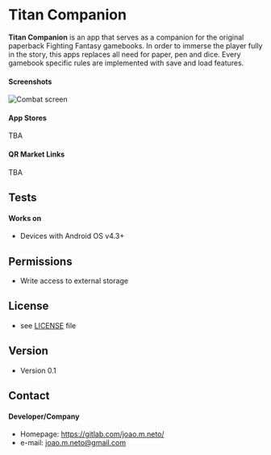 Titan Companion
======
**Titan Companion** is an app that serves as a companion for the original paperback Fighting Fantasy gamebooks. In order to immerse the player fully in the story, this apps replaces 
all need for paper, pen and dice. Every gamebook specific rules are implemented with save and load features.

#### Screenshots
![Combat screen](https://lh3.googleusercontent.com/K14a0FQemlg1lQnASvIneq0Nyqx2c6l1IDlZOZ6HZcxhBmhjnneKyvHey0vhW9wUcamhp4LMxsWjk0tZEY4XfB0qqcYOiw_492kg31ifhDz5ANdLFIhXwkPXLHt0e2nNJmfxK-_DYEXSe-V-2TfC7lcYDKUuHk_1Xwmm1g176oyDkIDnsdFqQEivW-IMQ8VOQO8VbsEYnfRaTT4MtBt3UuPA5lkU2J05F0C4t4xA3N1wtwSFHzE0ekjMdzc4d7vjUzNttIaQbhwCwqc30xNvt0MgrG7GiqpzX6JzVB5Yog2FCYd3HD8qtal9iTnA2TEkp3x5bZ_UT8Ia6eXbn-MtyYbUmWjbh7wpAVE2FR3G5zJNCax4-j0hiMNfPQ-GZUC6tOXnZGPACKKCSfJ81zh6RaObj0clZyY1NFCNG7epwrCLUz5_LHUH4jmtRiIvfoiB6LVpJ32TiK9WNB6fbkX63svWUPppzhEJLgCvRCwQ0llQeU0ogMg-OsSwDI6_QCfnSOwx2ATlJz1mDWEzQW9Ka6klVC4CXNY7tpF6bVqXpw-f5c5d5g9u_ocre8bZvQwcjcpBNU-QSfPJ6nFIMirlrATk4pSgAb-DO_oFvbDMYfEt_vZxiRxV8O0dywzvyxUFaZEQXOPFTfgr_DzfhNiok7j1WSA6cAyrLionkxkoASq21-U=w402-h714-no "Combat screen")

#### App Stores

TBA

#### QR Market Links

TBA

## Tests
#### Works on
* Devices with Android OS v4.3+

## Permissions
* Write access to external storage

## License 
* see [LICENSE](https://raw.githubusercontent.com/joaomneto/TitanCompanion/master/LICENSE) file

## Version 
* Version 0.1

## Contact
#### Developer/Company
* Homepage: https://gitlab.com/joao.m.neto/
* e-mail: joao.m.neto@gmail.com

